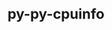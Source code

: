 ---
title: "py-py-cpuinfo"
layout: cache
categories: [package, develop]
meta: {"compilers": ["none"], "num_specs": 23, "num_specs_by_stack": {"e4s": 20, "e4s-oneapi": 3, "root": 23}, "oss": ["ubuntu22.04"], "platforms": ["linux"], "stacks": ["e4s", "e4s-oneapi", "root"], "targets": ["x86_64_v3"], "versions": ["9.0.0"]}
spec_details: [{"compiler": "none", "hash": "3j3oiqbufzbr6nx6ihsn4umyto77ciah", "os": "ubuntu22.04", "platform": "linux", "size": "-", "stacks": ["e4s", "root"], "target": "x86_64_v3", "variants": ["build_system=python_pip"], "versions": ["9.0.0"]}, {"compiler": "none", "hash": "3jwukgcd6d5mrdnrhymmyshczy4lbtb6", "os": "ubuntu22.04", "platform": "linux", "size": "-", "stacks": ["e4s", "root"], "target": "x86_64_v3", "variants": ["build_system=python_pip"], "versions": ["9.0.0"]}, {"compiler": "none", "hash": "4c6h5yo3ixeabeqq43eekr3r47bd4q2t", "os": "ubuntu22.04", "platform": "linux", "size": "-", "stacks": ["e4s", "root"], "target": "x86_64_v3", "variants": ["build_system=python_pip"], "versions": ["9.0.0"]}, {"compiler": "none", "hash": "5h4klq3w5yw5hxcs333knsutysirxv73", "os": "ubuntu22.04", "platform": "linux", "size": "-", "stacks": ["e4s", "root"], "target": "x86_64_v3", "variants": ["build_system=python_pip"], "versions": ["9.0.0"]}, {"compiler": "none", "hash": "a6yjg3zwq77xvf24g7e67zo3z6fx6muj", "os": "ubuntu22.04", "platform": "linux", "size": "-", "stacks": ["e4s-oneapi", "root"], "target": "x86_64_v3", "variants": ["build_system=python_pip"], "versions": ["9.0.0"]}, {"compiler": "none", "hash": "ckrmknbeokjsuehjubutxhica4pdi634", "os": "ubuntu22.04", "platform": "linux", "size": "-", "stacks": ["e4s", "root"], "target": "x86_64_v3", "variants": ["build_system=python_pip"], "versions": ["9.0.0"]}, {"compiler": "none", "hash": "exulmzakorllsjrwazntkbrfio2t7wq6", "os": "ubuntu22.04", "platform": "linux", "size": "-", "stacks": ["e4s-oneapi", "root"], "target": "x86_64_v3", "variants": ["build_system=python_pip"], "versions": ["9.0.0"]}, {"compiler": "none", "hash": "f6aodh3pcclyamas52d5nfvb4kbezghx", "os": "ubuntu22.04", "platform": "linux", "size": "-", "stacks": ["e4s", "root"], "target": "x86_64_v3", "variants": ["build_system=python_pip"], "versions": ["9.0.0"]}, {"compiler": "none", "hash": "gch7exgvjwsk4nsl7v7xllbbiz3cdctf", "os": "ubuntu22.04", "platform": "linux", "size": "-", "stacks": ["e4s", "root"], "target": "x86_64_v3", "variants": ["build_system=python_pip"], "versions": ["9.0.0"]}, {"compiler": "none", "hash": "j475pyhyrymgs7o4irvapn45meyxx5tk", "os": "ubuntu22.04", "platform": "linux", "size": "-", "stacks": ["e4s", "root"], "target": "x86_64_v3", "variants": ["build_system=python_pip"], "versions": ["9.0.0"]}, {"compiler": "none", "hash": "kxahwyfzkvsofu6rqj2frbrlzwswjk2p", "os": "ubuntu22.04", "platform": "linux", "size": "-", "stacks": ["e4s-oneapi", "root"], "target": "x86_64_v3", "variants": ["build_system=python_pip"], "versions": ["9.0.0"]}, {"compiler": "none", "hash": "l76a4f35camv4v3y6d3edjhmax3z5gaa", "os": "ubuntu22.04", "platform": "linux", "size": "-", "stacks": ["e4s", "root"], "target": "x86_64_v3", "variants": ["build_system=python_pip"], "versions": ["9.0.0"]}, {"compiler": "none", "hash": "mqngzxn7mc3whq6gl62lutygvwmxmp5t", "os": "ubuntu22.04", "platform": "linux", "size": "-", "stacks": ["e4s", "root"], "target": "x86_64_v3", "variants": ["build_system=python_pip"], "versions": ["9.0.0"]}, {"compiler": "none", "hash": "nmwgg2qaqvfrozbjz3oq6pzmh3p4g2rn", "os": "ubuntu22.04", "platform": "linux", "size": "-", "stacks": ["e4s", "root"], "target": "x86_64_v3", "variants": ["build_system=python_pip"], "versions": ["9.0.0"]}, {"compiler": "none", "hash": "obearstngvithfejamxlefdi34evglgg", "os": "ubuntu22.04", "platform": "linux", "size": "-", "stacks": ["e4s", "root"], "target": "x86_64_v3", "variants": ["build_system=python_pip"], "versions": ["9.0.0"]}, {"compiler": "none", "hash": "qwin2db6bxpuu3l3ff2skhmvoxifkwyq", "os": "ubuntu22.04", "platform": "linux", "size": "-", "stacks": ["e4s", "root"], "target": "x86_64_v3", "variants": ["build_system=python_pip"], "versions": ["9.0.0"]}, {"compiler": "none", "hash": "thv6qd5ujba47julpgn5xpwpwlnjrbl5", "os": "ubuntu22.04", "platform": "linux", "size": "-", "stacks": ["e4s", "root"], "target": "x86_64_v3", "variants": ["build_system=python_pip"], "versions": ["9.0.0"]}, {"compiler": "none", "hash": "uji6jafgiip7g5d6zvhdyqeh4yhrqdbf", "os": "ubuntu22.04", "platform": "linux", "size": "-", "stacks": ["e4s", "root"], "target": "x86_64_v3", "variants": ["build_system=python_pip"], "versions": ["9.0.0"]}, {"compiler": "none", "hash": "uoafowvo7uirm6vik26egobvmshgox7r", "os": "ubuntu22.04", "platform": "linux", "size": "-", "stacks": ["e4s", "root"], "target": "x86_64_v3", "variants": ["build_system=python_pip"], "versions": ["9.0.0"]}, {"compiler": "none", "hash": "wh5ldxqpvolfvsjvhhnnkhchvo3pujym", "os": "ubuntu22.04", "platform": "linux", "size": "-", "stacks": ["e4s", "root"], "target": "x86_64_v3", "variants": ["build_system=python_pip"], "versions": ["9.0.0"]}, {"compiler": "none", "hash": "wlnoinqj25zyqnfk2rkyxzjxttcpykfc", "os": "ubuntu22.04", "platform": "linux", "size": "-", "stacks": ["e4s", "root"], "target": "x86_64_v3", "variants": ["build_system=python_pip"], "versions": ["9.0.0"]}, {"compiler": "none", "hash": "xdyfms3vdxqztqcmttftiw6fayky2sqq", "os": "ubuntu22.04", "platform": "linux", "size": "-", "stacks": ["e4s", "root"], "target": "x86_64_v3", "variants": ["build_system=python_pip"], "versions": ["9.0.0"]}, {"compiler": "none", "hash": "xunxw22owixvzdpihu6ydkum5c2ofxek", "os": "ubuntu22.04", "platform": "linux", "size": "-", "stacks": ["e4s", "root"], "target": "x86_64_v3", "variants": ["build_system=python_pip"], "versions": ["9.0.0"]}]
---